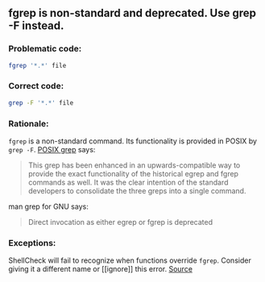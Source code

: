 ##  fgrep is non-standard and deprecated. Use grep -F instead.

### Problematic code:

```sh
fgrep '*.*' file
```

### Correct code:

```sh
grep -F '*.*' file
```
### Rationale:

`fgrep` is a non-standard command. Its functionality is provided in POSIX by `grep -F`. [POSIX grep](http://pubs.opengroup.org/onlinepubs/9699919799/utilities/grep.html) says:

>This grep has been enhanced in an upwards-compatible way to provide the exact functionality of the historical egrep and fgrep commands as well. It was the clear intention of the standard developers to consolidate the three greps into a single command.

man grep for GNU says:

>Direct invocation as either egrep or fgrep is deprecated

### Exceptions:

ShellCheck will fail to recognize when functions override `fgrep`. Consider giving it a different name or [[ignore]] this error. 
[Source](https://github.com/koalaman/shellcheck/wiki/SC2197)

